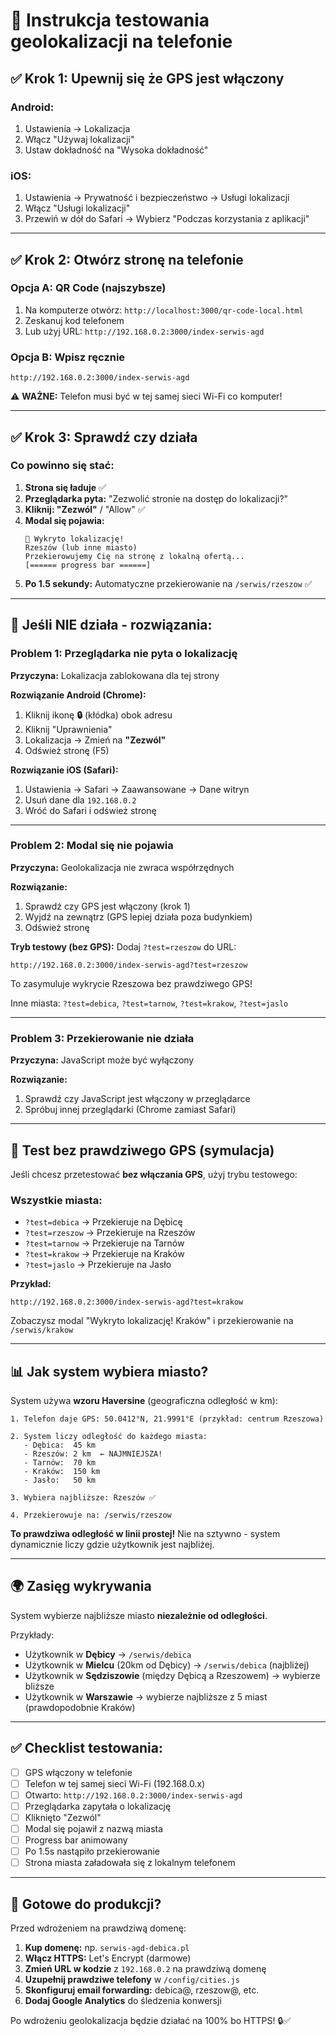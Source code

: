 # 📱 Instrukcja testowania geolokalizacji na telefonie

## ✅ Krok 1: Upewnij się że GPS jest włączony

### Android:
1. Ustawienia → Lokalizacja
2. Włącz "Używaj lokalizacji"
3. Ustaw dokładność na "Wysoka dokładność"

### iOS:
1. Ustawienia → Prywatność i bezpieczeństwo → Usługi lokalizacji
2. Włącz "Usługi lokalizacji"
3. Przewiń w dół do Safari → Wybierz "Podczas korzystania z aplikacji"

---

## ✅ Krok 2: Otwórz stronę na telefonie

### Opcja A: QR Code (najszybsze)
1. Na komputerze otwórz: `http://localhost:3000/qr-code-local.html`
2. Zeskanuj kod telefonem
3. Lub użyj URL: `http://192.168.0.2:3000/index-serwis-agd`

### Opcja B: Wpisz ręcznie
```
http://192.168.0.2:3000/index-serwis-agd
```

⚠️ **WAŻNE:** Telefon musi być w tej samej sieci Wi-Fi co komputer!

---

## ✅ Krok 3: Sprawdź czy działa

### Co powinno się stać:

1. **Strona się ładuje** ✅
2. **Przeglądarka pyta:** "Zezwolić stronie na dostęp do lokalizacji?" 
3. **Kliknij: "Zezwól"** / "Allow" ✅
4. **Modal się pojawia:**
   ```
   🎯 Wykryto lokalizację!
   Rzeszów (lub inne miasto)
   Przekierowujemy Cię na stronę z lokalną ofertą...
   [====== progress bar ======]
   ```
5. **Po 1.5 sekundy:** Automatyczne przekierowanie na `/serwis/rzeszow` ✅

---

## 🐛 Jeśli NIE działa - rozwiązania:

### Problem 1: Przeglądarka nie pyta o lokalizację

**Przyczyna:** Lokalizacja zablokowana dla tej strony

**Rozwiązanie Android (Chrome):**
1. Kliknij ikonę **🔒** (kłódka) obok adresu
2. Kliknij "Uprawnienia"
3. Lokalizacja → Zmień na **"Zezwól"**
4. Odśwież stronę (F5)

**Rozwiązanie iOS (Safari):**
1. Ustawienia → Safari → Zaawansowane → Dane witryn
2. Usuń dane dla `192.168.0.2`
3. Wróć do Safari i odśwież stronę

---

### Problem 2: Modal się nie pojawia

**Przyczyna:** Geolokalizacja nie zwraca współrzędnych

**Rozwiązanie:**
1. Sprawdź czy GPS jest włączony (krok 1)
2. Wyjdź na zewnątrz (GPS lepiej działa poza budynkiem)
3. Odśwież stronę

**Tryb testowy (bez GPS):**
Dodaj `?test=rzeszow` do URL:
```
http://192.168.0.2:3000/index-serwis-agd?test=rzeszow
```
To zasymuluje wykrycie Rzeszowa bez prawdziwego GPS!

Inne miasta: `?test=debica`, `?test=tarnow`, `?test=krakow`, `?test=jaslo`

---

### Problem 3: Przekierowanie nie działa

**Przyczyna:** JavaScript może być wyłączony

**Rozwiązanie:**
1. Sprawdź czy JavaScript jest włączony w przeglądarce
2. Spróbuj innej przeglądarki (Chrome zamiast Safari)

---

## 🧪 Test bez prawdziwego GPS (symulacja)

Jeśli chcesz przetestować **bez włączania GPS**, użyj trybu testowego:

### Wszystkie miasta:
- `?test=debica` → Przekieruje na Dębicę
- `?test=rzeszow` → Przekieruje na Rzeszów
- `?test=tarnow` → Przekieruje na Tarnów
- `?test=krakow` → Przekieruje na Kraków
- `?test=jaslo` → Przekieruje na Jasło

**Przykład:**
```
http://192.168.0.2:3000/index-serwis-agd?test=krakow
```
Zobaczysz modal "Wykryto lokalizację! Kraków" i przekierowanie na `/serwis/krakow`

---

## 📊 Jak system wybiera miasto?

System używa **wzoru Haversine** (geograficzna odległość w km):

```
1. Telefon daje GPS: 50.0412°N, 21.9991°E (przykład: centrum Rzeszowa)

2. System liczy odległość do każdego miasta:
   - Dębica:  45 km
   - Rzeszów: 2 km  ← NAJMNIEJSZA!
   - Tarnów:  70 km
   - Kraków:  150 km
   - Jasło:   50 km

3. Wybiera najbliższe: Rzeszów ✅

4. Przekierowuje na: /serwis/rzeszow
```

**To prawdziwa odległość w linii prostej!** Nie na sztywno - system dynamicznie liczy gdzie użytkownik jest najbliżej.

---

## 🌍 Zasięg wykrywania

System wybierze najbliższe miasto **niezależnie od odległości**. 

Przykłady:
- Użytkownik w **Dębicy** → `/serwis/debica`
- Użytkownik w **Mielcu** (20km od Dębicy) → `/serwis/debica` (najbliżej)
- Użytkownik w **Sędziszowie** (między Dębicą a Rzeszowem) → wybierze bliższe
- Użytkownik w **Warszawie** → wybierze najbliższe z 5 miast (prawdopodobnie Kraków)

---

## ✅ Checklist testowania:

- [ ] GPS włączony w telefonie
- [ ] Telefon w tej samej sieci Wi-Fi (192.168.0.x)
- [ ] Otwarto: `http://192.168.0.2:3000/index-serwis-agd`
- [ ] Przeglądarka zapytała o lokalizację
- [ ] Kliknięto "Zezwól"
- [ ] Modal się pojawił z nazwą miasta
- [ ] Progress bar animowany
- [ ] Po 1.5s nastąpiło przekierowanie
- [ ] Strona miasta załadowała się z lokalnym telefonem

---

## 🚀 Gotowe do produkcji?

Przed wdrożeniem na prawdziwą domenę:

1. **Kup domenę:** np. `serwis-agd-debica.pl`
2. **Włącz HTTPS:** Let's Encrypt (darmowe)
3. **Zmień URL w kodzie** z `192.168.0.2` na prawdziwą domenę
4. **Uzupełnij prawdziwe telefony** w `/config/cities.js`
5. **Skonfiguruj email forwarding:** debica@, rzeszow@, etc.
6. **Dodaj Google Analytics** do śledzenia konwersji

Po wdrożeniu geolokalizacja będzie działać na 100% bo HTTPS! 🔒✅
